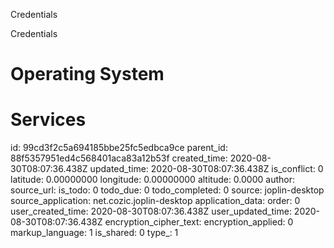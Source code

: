 Credentials

Credentials

# Operating System


# Services


id: 99cd3f2c5a694185bbe25fc5edbca9ce
parent_id: 88f5357951ed4c568401aca83a12b53f
created_time: 2020-08-30T08:07:36.438Z
updated_time: 2020-08-30T08:07:36.438Z
is_conflict: 0
latitude: 0.00000000
longitude: 0.00000000
altitude: 0.0000
author: 
source_url: 
is_todo: 0
todo_due: 0
todo_completed: 0
source: joplin-desktop
source_application: net.cozic.joplin-desktop
application_data: 
order: 0
user_created_time: 2020-08-30T08:07:36.438Z
user_updated_time: 2020-08-30T08:07:36.438Z
encryption_cipher_text: 
encryption_applied: 0
markup_language: 1
is_shared: 0
type_: 1